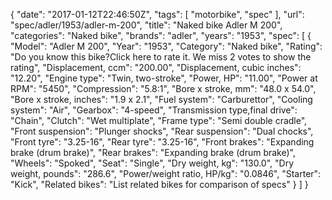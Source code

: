 {
    "date": "2017-01-12T22:46:50Z",
    "tags": [
        "motorbike",
        "spec"
    ],
    "url": "spec\/adler\/1953\/adler-m-200",
    "title": "Naked bike Adler M 200",
    "categories": "Naked bike",
    "brands": "adler",
    "years": "1953",
    "spec": [
        {
            "Model": "Adler M 200",
            "Year": "1953",
            "Category": "Naked bike",
            "Rating": "Do you know this bike?Click here to rate it. We miss 2 votes to show the rating",
            "Displacement, ccm": "200.00",
            "Displacement, cubic inches": "12.20",
            "Engine type": "Twin, two-stroke",
            "Power, HP": "11.00",
            "Power at RPM": "5450",
            "Compression": "5.8:1",
            "Bore x stroke, mm": "48.0 x 54.0",
            "Bore x stroke, inches": "1.9 x 2.1",
            "Fuel system": "Carburettor",
            "Cooling system": "Air",
            "Gearbox": "4-speed",
            "Transmission type,final drive": "Chain",
            "Clutch": "Wet multiplate",
            "Frame type": "Semi double cradle",
            "Front suspension": "Plunger shocks",
            "Rear suspension": "Dual chocks",
            "Front tyre": "3.25-16",
            "Rear tyre": "3.25-16",
            "Front brakes": "Expanding brake (drum brake)",
            "Rear brakes": "Expanding brake (drum brake)",
            "Wheels": "Spoked",
            "Seat": "Single",
            "Dry weight, kg": "130.0",
            "Dry weight, pounds": "286.6",
            "Power\/weight ratio, HP\/kg": "0.0846",
            "Starter": "Kick",
            "Related bikes": "List related bikes for comparison of specs"
        }
    ]
}